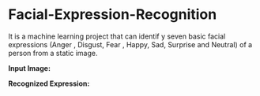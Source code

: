 # Facial-Expression-Recognition
It is a machine learning project that can identif y seven basic facial expressions (Anger , Disgust, Fear , Happy, Sad, Surprise and Neutral) of a person from a static image.

**Input Image:**

**Recognized Expression:**

